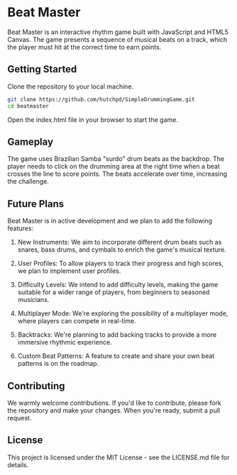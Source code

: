 # Beat Master

Beat Master is an interactive rhythm game built with JavaScript and HTML5 Canvas. The game presents a sequence of musical beats on a track, which the player must hit at the correct time to earn points.

## Getting Started

Clone the repository to your local machine.

```bash
git clone https://github.com/hutchpd/SimpleDrummingGame.git
cd beatmaster
```

Open the index.html file in your browser to start the game.

## Gameplay
The game uses Brazilian Samba "surdo" drum beats as the backdrop. The player needs to click on the drumming area at the right time when a beat crosses the line to score points. The beats accelerate over time, increasing the challenge.

## Future Plans
Beat Master is in active development and we plan to add the following features:

1. New Instruments: We aim to incorporate different drum beats such as snares, bass drums, and cymbals to enrich the game's musical texture.

2. User Profiles: To allow players to track their progress and high scores, we plan to implement user profiles.

3. Difficulty Levels: We intend to add difficulty levels, making the game suitable for a wider range of players, from beginners to seasoned musicians.

4. Multiplayer Mode: We're exploring the possibility of a multiplayer mode, where players can compete in real-time.

5. Backtracks: We're planning to add backing tracks to provide a more immersive rhythmic experience.

6. Custom Beat Patterns: A feature to create and share your own beat patterns is on the roadmap.

## Contributing
We warmly welcome contributions. If you'd like to contribute, please fork the repository and make your changes. When you're ready, submit a pull request.

## License
This project is licensed under the MIT License - see the LICENSE.md file for details.

